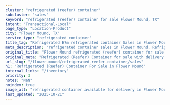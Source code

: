 ```yaml
---
cluster: "refrigerated (reefer) container"
subcluster: "sales"
keyword: "refrigerated (reefer) container for sale Flower Mound, TX"
intent: "Transactional-Local"
page_type: "Location-Product"
city: "Flower Mound, TX"
service_type: "refrigerated container"
title_tag: "Refrigerated E7m refrigerated container Sales in Flower Mound | LC Container"
meta_description: "refrigerated container sales in Flower Mound. Refrigerated containers with climate control. Fast delivery, competitive pricing. Serving refrigerated reefer container area. Quote ID: I08. Call (214) 524-4168 for your free quote today."
original_title: "Flower Mound refrigerated (reefer) container for sale | LC"
original_meta: "Refrigerated (Reefer) Container for sale with delivery in Flower Mound, TX. LC Container — local Since 2003. Get pricing today."
url_slug: "/flower-mound/refrigerated-reefer-container/sales"
h1: "Refrigerated (Reefer) Container For Sale in Flower Mound"
internal_links: "/inventory"
priority: 3
notes: "NaN"
noindex: true
image_alt: "refrigerated container available for delivery in Flower Mound"
last_updated: "2025-10-21"
---
```


<!-- TODO: Add unique city/inventory copy, images, and internal links here. -->
